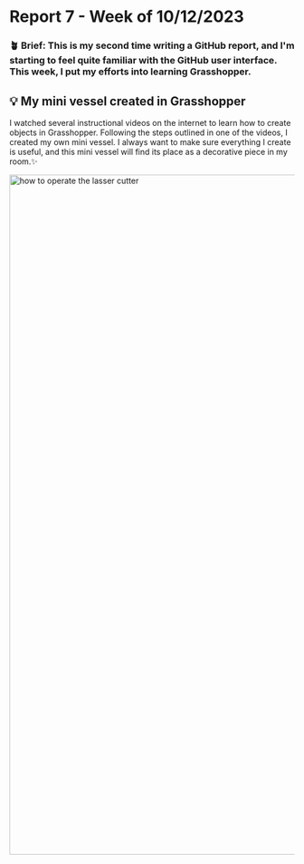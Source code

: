# Report 7 - Week of 10/12/2023 
### 🪴 Brief: This is my second time writing a GitHub report, and I'm starting to feel quite familiar with the GitHub user interface. This week, I put my efforts into learning Grasshopper.

## 💡 My mini vessel created in Grasshopper ##
I watched several instructional videos on the internet to learn how to create objects in Grasshopper. Following the steps outlined in one of the videos, I created my own mini vessel. I always want to make sure everything I create is useful, and this mini vessel will find its place as a decorative piece in my room.✨

<img width="1200" alt="how to operate the lasser cutter" src="https://github.com/Berkeley-MDes/tdf-fa23-IamCharleneLu/blob/main/image/report02_001.svg">
